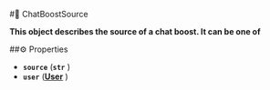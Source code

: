 #🔮 ChatBoostSource

**This object describes the source of a chat boost. It can be one of**

##⚙️ Properties

- **`source`** (**`str`** )
- **`user`** (**[User](User.md)** )
